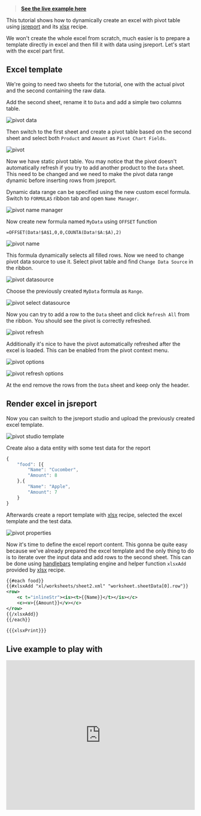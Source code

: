 > **[See the live example here](https://playground.jsreport.net/studio/workspace/HyQH-eKv/6)**

This tutorial shows how to dynamically create an excel with pivot table using [jsreport](https://jsreport.net) and its [xlsx](https://jsreport.net/learn/xlsx) recipe.

We won't create the whole excel from scratch, much easier is to prepare a template directly in excel and then fill it with data using jsreport. Let's start with the excel part first.

## Excel template

We're going to need two sheets for the tutorial, one with the actual pivot and the second containing the raw data.

Add the second sheet, rename it to `Data` and add a simple two columns table.

![pivot data](https://jsreport.net/screenshots/pivot-data.png)

Then switch to the first sheet and create a pivot table based on the second sheet and select both `Product` and `Amount` as `Pivot Chart Fields`.

![pivot](https://jsreport.net/screenshots/pivot.png)

Now we have static pivot table. You may notice that the pivot doesn't automatically refresh if you try to add another product to the `Data` sheet. This need to be changed and we need to make the pivot data range dynamic before inserting rows from jsreport.

Dynamic data range can be specified using the new custom excel formula. Switch to `FORMULAS` ribbon tab and open `Name Manager`.

![pivot name manager](https://jsreport.net/screenshots/pivot-name-manager.png)

Now create new formula named `MyData` using `OFFSET` function
```
=OFFSET(Data!$A$1,0,0,COUNTA(Data!$A:$A),2)
```

![pivot name](https://jsreport.net/screenshots/pivot-name.png)

This formula dynamically selects all filled rows. Now we need to change pivot data source to use it. Select pivot table and find `Change Data Source` in the ribbon.

![pivot datasource](https://jsreport.net/screenshots/pivot-datasource.png)

Choose the previously created `MyData` formula as `Range`.

![pivot select datasource](https://jsreport.net/screenshots/pivot-select-datasource.png)

Now you can try to add a row to the `Data` sheet and click `Refresh All` from the ribbon. You should see the pivot is correctly refreshed.

![pivot refresh](https://jsreport.net/screenshots/pivot-refresh.png)

Additionally it's nice to have the pivot automatically refreshed after the excel is loaded. This can be enabled from the pivot context menu.

![pivot options](https://jsreport.net/screenshots/pivot-options.png)

![pivot refresh options](https://jsreport.net/screenshots/pivot-refresh-options.png)

At the end remove the rows from the `Data` sheet and keep only the header.

## Render excel in jsreport

Now you can switch to the jsreport studio and upload the previously created excel template.

![pivot studio template](https://jsreport.net/screenshots/pivot-studio-template.png)

Create also a data entity with some test data for the report

```js
{
    "food": [{
        "Name": "Cucomber",
        "Amount": 8
    },{
        "Name": "Apple",
        "Amount": 7
    }
}
```

Afterwards create a report template with [xlsx](https://jsreport.net/learn/xlsx) recipe, selected the excel template and the test data.

![pivot properties](https://jsreport.net/screenshots/pivot-properties.png?v=2)

Now it's time to define the excel report content. This gonna be quite easy because we've already prepared the excel template and the only thing to do is to iterate over the input data and add rows to the second sheet. This can be done using  [handlebars](https://jsreport.net/learn/handlebars) templating engine and helper function `xlsxAdd` provided by [xlsx](https://jsreport.net/learn/xlsx)  recipe.

```xml
{{#each food}}
{{#xlsxAdd "xl/worksheets/sheet2.xml" "worksheet.sheetData[0].row"}}
<row>
    <c t="inlineStr"><is><t>{{Name}}</t></is></c>
    <c><v>{{Amount}}</v></c>
</row>
{{/xlsxAdd}}
{{/each}}

{{{xlsxPrint}}}
```

## Live example to play with

<iframe src='https://playground.jsreport.net/studio/workspace/HyQH-eKv/6?embed=1' width="100%" height="400" frameborder="0"></iframe>
